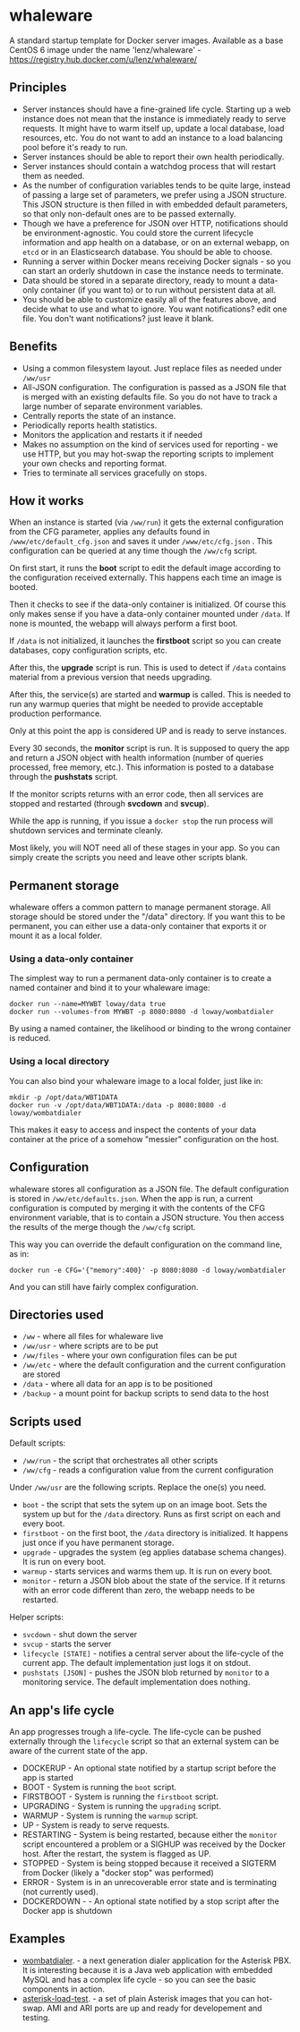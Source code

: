 whaleware
=========

	

A standard startup template for Docker server images. Available as a base CentOS 6 image 
under the name 'lenz/whaleware' - https://registry.hub.docker.com/u/lenz/whaleware/

Principles
----------

- Server instances should have a fine-grained life cycle. Starting up a web instance does not
  mean that the instance is immediately ready to serve requests. It might have to warm itself
  up, update a local database, load resources, etc. You do not want to add an instance to a 
  load balancing pool before it's ready to run.
- Server instances should be able to report their own health periodically.
- Server instances should contain a watchdog process that will restart them as needed.
- As the number of configuration variables tends to be quite large, instead of passing 
  a large set of parameters, we prefer using a JSON structure. This JSON structure is then 
  filled in with embedded default parameters, so that only non-default ones are to
  be passed externally.
- Though we have a preference for JSON over HTTP, notifications should be environment-agnostic.
  You could store the current lifecycle information and app health on a database, or on
  an external webapp, on `etcd` or in an Elasticsearch database. You should be able to choose.
- Running a server within Docker means receiving Docker signals - so you can start an orderly
  shutdown in case the instance needs to terminate.
- Data should be stored in a separate directory, ready to mount a data-only container (if you want to)
  or to run without persistent data at all.
- You should be able to customize easily all of the features above, and decide what to use and 
  what to ignore. You want notifications? edit one file. You don't want notifications? just leave it blank.


Benefits
--------

- Using a common filesystem layout. Just replace files as needed under `/ww/usr`
- All-JSON configuration. The configuration is passed as a JSON file that is merged with an existing defaults file. 
  So you do not have to track a large number of separate environment variables. 
- Centrally reports the state of an instance. 
- Periodically reports health statistics.
- Monitors the application and restarts it if needed
- Makes no assumption on the kind of services used for reporting - we use HTTP, but you may hot-swap the reporting
  scripts to implement your own checks and reporting format.
- Tries to terminate all services gracefully on stops.


How it works
------------

When an instance is started (via `/ww/run`) it gets the external configuration from the CFG 
parameter, applies any defaults found in `/www/etc/default_cfg.json` and saves it under
`/www/etc/cfg.json` . This configuration can be queried at any time though the `/ww/cfg` script.

On first start, it runs the **boot** script to edit the default image according to the 
configuration received externally. This happens each time an image is booted.

Then it checks to see if the data-only container is initialized. Of course this only makes sense
if you have a data-only container mounted under `/data`. If none is mounted, the webapp will
always perform a first boot.

If `/data` is not initialized, it launches the **firstboot** script so you can create databases, copy
configuration scripts, etc. 

After this, the **upgrade** script is run. This is used to detect if `/data` contains material from
a previous version that needs upgrading.

After this, the service(s) are started and **warmup** is called. This is needed to 
run any warmup queries that might be needed to provide acceptable production performance.

Only at this point the app is considered UP and is ready to serve instances.

Every 30 seconds, the **monitor** script is run. It is supposed to query the app and return a JSON
object with health information (number of queries processed, free memory, etc.). This information is
posted to a database through the **pushstats** script.

If the monitor scripts returns with an error code, then all services are stopped and restarted 
(through **svcdown** and **svcup**).

While the app is running, if you issue a `docker stop` the run process will shutdown services and 
terminate cleanly.

Most likely, you will NOT need all of these stages in your app. So you can simply create
the scripts you need and leave other scripts blank.

Permanent storage
-----------------

whaleware offers a common pattern to manage permanent storage. All storage should be stored under the "/data"
directory. If you want this to be permanent, you can either use a data-only container that exports
it or mount it as a local folder.

### Using a data-only container

The simplest way to run a permanent data-only container is to create a named container and bind it
to your whaleware image:

    docker run --name=MYWBT loway/data true
    docker run --volumes-from MYWBT -p 8080:8080 -d loway/wombatdialer

By using a named container, the likelihood or binding to the wrong container is reduced.

### Using a local directory

You can also bind your whaleware image to a local folder, just like in:

    mkdir -p /opt/data/WBT1DATA
    docker run -v /opt/data/WBT1DATA:/data -p 8080:8080 -d loway/wombatdialer

This makes it easy to access and inspect the contents of your data container at the price of
a somehow "messier" configuration on the host.


Configuration
-------------

whaleware stores all configuration as a JSON file. The default configuration is stored
in `/ww/etc/defaults.json`. When the app is run, a current configuration is computed by merging 
it with the contents of the CFG environment variable, that is to contain a JSON structure.
You then access the results of the merge though the `/ww/cfg` script.

This way you can override the default configuration on the command line, as in:

    docker run -e CFG='{"memory":400}' -p 8080:8080 -d loway/wombatdialer

And you can still have fairly complex configuration.


Directories used
----------------

- `/ww` - where all files for whaleware live
- `/ww/usr` - where scripts are to be put
- `/ww/files` - where your own configuration files can be put
- `/ww/etc` - where the default configuration and the current configuration are stored
- `/data` - where all data for an app is to be positioned
- `/backup` - a mount point for backup scripts to send data to the host


Scripts used
------------

Default scripts:

- `/ww/run` - the script that orchestrates all other scripts
- `/ww/cfg` - reads a configuration value from the current configuration

Under `/ww/usr` are the following scripts. Replace the one(s) you need.

- `boot` - the script that sets the sytem up on an image boot. Sets the system up but for the `/data` directory. 
   Runs as first script on each and every boot.
- `firstboot` - on the first boot, the `/data` directory is initialized. It happens just once if you have permanent storage.
- `upgrade` - upgrades the system (eg applies database schema changes). It is run on every boot.
- `warmup` - starts services and warms them up. It is run on every boot.
- `monitor` - return a JSON blob about the state of the service. If it returns with an error code different than zero,
  the webapp needs to be restarted.

Helper scripts:

- `svcdown` - shut down the server
- `svcup` - starts the server
- `lifecycle [STATE]` - notifies a central server about the life-cycle of the current app. The default implementation
  just logs it on stdout.
- `pushstats [JSON]` - pushes the JSON blob returned by `monitor` to a monitoring service. The default implementation
  does nothing. 


An app's life cycle
-------------------

An app progresses trough a life-cycle. The life-cycle can be pushed externally through the `lifecycle` script so
that an external system can be aware of the current state of the app.

- DOCKERUP - An optional state notified by a startup script before the app is started
- BOOT - System is running the `boot` script.
- FIRSTBOOT - System is running the `firstboot` script.
- UPGRADING - System is running the `upgrading` script.
- WARMUP - System is running the `warmup` script.
- UP - System is ready to serve requests.
- RESTARTING - System is being restarted, because either the `monitor` script encountered a problem or
  a SIGHUP was received by the Docker host. After the restart, the system is flagged as UP.
- STOPPED - System is being stopped because it received a SIGTERM from Docker (likely a "docker stop" was performed)
- ERROR - System is in an unrecoverable error state and is terminating (not currently used).
- DOCKERDOWN - - An optional state notified by a stop script after the Docker app is shutdown

Examples
--------

* [wombatdialer](examples/wombatdialer/wombatdialer.md). - a next generation dialer application for the Asterisk PBX. 
  It is interesting because it is a Java web application with embedded MySQL
  and has a complex life cycle - so you can see the basic components in action.
* [asterisk-load-test](examples/asterisk-load-test/README.md). - a set of plain Asterisk images that you can hot-swap. 
  AMI and ARI ports are up and ready for developement and testing.


